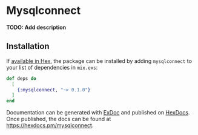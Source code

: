 # Mysqlconnect

**TODO: Add description**

## Installation

If [available in Hex](https://hex.pm/docs/publish), the package can be installed
by adding `mysqlconnect` to your list of dependencies in `mix.exs`:

```elixir
def deps do
  [
    {:mysqlconnect, "~> 0.1.0"}
  ]
end
```

Documentation can be generated with [ExDoc](https://github.com/elixir-lang/ex_doc)
and published on [HexDocs](https://hexdocs.pm). Once published, the docs can
be found at <https://hexdocs.pm/mysqlconnect>.


